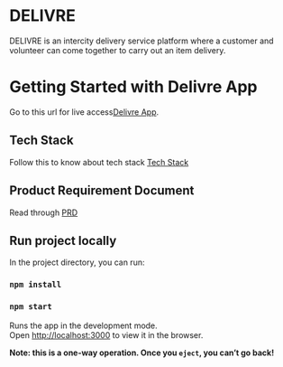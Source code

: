 # DELIVRE
DELIVRE is an intercity delivery service platform where a customer and volunteer can come together to carry out an item delivery.

# Getting Started with Delivre App

Go to this url for live access[Delivre App](https://delivre-6843b.web.app).

## Tech Stack 

Follow this to know about tech stack [Tech Stack](https://iota-2.atlassian.net/wiki/spaces/PESTON7IOT/pages/557067/Tech+Stack+-+D+E+L+I+V+R+E)

## Product Requirement Document

Read through [PRD](https://iota-2.atlassian.net/wiki/spaces/PESTON7IOT/pages/5865473/Product+Requirement+Document)


## Run project locally

In the project directory, you can run:

### `npm install`
### `npm start`


Runs the app in the development mode.\
Open [http://localhost:3000](http://localhost:3000) to view it in the browser.



**Note: this is a one-way operation. Once you `eject`, you can’t go back!**

